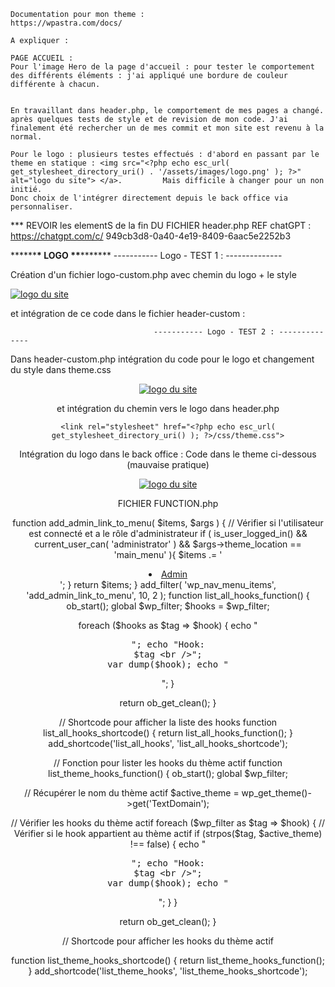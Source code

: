     Documentation pour mon theme :
    https://wpastra.com/docs/

    A expliquer :

    PAGE ACCUEIL :
    Pour l'image Hero de la page d'accueil : pour tester le comportement des différents éléments : j'ai appliqué une bordure de couleur différente à chacun.


    En travaillant dans header.php, le comportement de mes pages a changé. après quelques tests de style et de revision de mon code. J'ai finalement été rechercher un de mes commit et mon site est revenu à la normal.

    Pour le logo : plusieurs testes effectués : d'abord en passant par le theme en statique : <img src="<?php echo esc_url( get_stylesheet_directory_uri() . '/assets/images/logo.png' ); ?>" alt="logo du site"> </a>.         Mais difficile à changer pour un non initié.
    Donc choix de l'intégrer directement depuis le back office via personnaliser.

\*\*\* REVOIR les elementS de la fin DU FICHIER header.php REF chatGPT : https://chatgpt.com/c/
949cb3d8-0a40-4e19-8409-6aac5e2252b3

\*\*\*\*\*\***\* LOGO \*\***\*\*\*\*\*\*\*
----------- Logo - TEST 1 : --------------

Création d'un fichier logo-custom.php avec chemin du logo + le style

<div class="logo">
    <?php if ( function_exists( 'the_custom_logo' ) && has_custom_logo() ) : ?>
        <a href="<?php echo esc_url( home_url( '/' ) ); ?>" rel="home"><?php the_custom_logo(); ?></a>
    <?php else : ?>
        <a href="<?php echo esc_url( home_url( '/' ) ); ?>" rel="home">
            <img src="<?php echo esc_url( get_stylesheet_directory_uri() . '/assets/images/logo.png' ); ?>" alt="logo du site">
        </a>
    <?php endif; ?>
</div>

<style>
/* Styles pour le logo */
.logo a img {
    }
/* Styles pour le lien du logo */
.logo a {
   }
</style>

et intégration de ce code dans le fichier header-custom :

<?php get_template_part( 'logo-custom' ); ?>

                                    ----------- Logo - TEST 2 : --------------

Dans header-custom.php intégration du code pour le logo et changement du style dans theme.css

<header id="header-personnalise" class="site-header" role="banner">
    <div class="logo">     
    <?php if ( function_exists( 'the_custom_logo' ) && has_custom_logo() ) : ?>
        <a href="<?php echo esc_url( home_url( '/' ) ); ?>" rel="home"><?php the_custom_logo(); ?></a>
       <?php else : ?>
        <a href="<?php echo esc_url( home_url( '/' ) ); ?>" rel="home">
            <!-- J'intègre l'image du logo ici -->
        <img src="<?php echo esc_url( get_stylesheet_directory_uri() . '/assets/images/logo.png' ); ?>" alt="logo du site">
        </a>
    <?php endif; ?>
</div>

et intégration du chemin vers le logo dans header.php

<!-- Inclure le fichier CSS pour le style du thème -->

    <link rel="stylesheet" href="<?php echo esc_url( get_stylesheet_directory_uri() ); ?>/css/theme.css">

Intégration du logo dans le back office : Code dans le theme ci-dessous (mauvaise pratique)

<div class="logo">  
 <?php if ( function_exists( 'the_custom_logo' ) && has_custom_logo() ) : ?>
<a href="<?php echo esc_url( home_url( '/' ) ); ?>" rel="home"><?php the_custom_logo(); ?></a>
<?php else : ?>
<a href="<?php echo esc_url( home_url( '/' ) ); ?>" rel="home">
<!-- J'intègre l'image du logo ici -->
<img src="<?php echo esc_url( get_stylesheet_directory_uri() . '/assets/images/logo.png' ); ?>" alt="logo du site">
</a>
<!-- Récup du logo dynamiquement dans le backoffice (bonne pratique), et si non le récuérer dans les assets (statique) mais mauvaise methode -->
<?php endif; ?>

</div>

FICHIER FUNCTION.php

function add_admin_link_to_menu( $items, $args ) {
// Vérifier si l'utilisateur est connecté et a le rôle d'administrateur
if ( is_user_logged_in() && current_user_can( 'administrator' ) && $args->theme_location == 'main_menu' ){
$items .= '<li><a href="' . admin_url() . '">Admin</a></li>';
}
return $items;
}
add_filter( 'wp_nav_menu_items', 'add_admin_link_to_menu', 10, 2 );
function list_all_hooks_function() {
ob_start();
global $wp_filter;
$hooks = $wp_filter;

foreach ($hooks as $tag => $hook) {
       echo "<pre>";
       echo "Hook: $tag <br />";
       var_dump($hook);
echo "</pre>";
}

return ob_get_clean();
}

// Shortcode pour afficher la liste des hooks
function list_all_hooks_shortcode() {
return list_all_hooks_function();
}
add_shortcode('list_all_hooks', 'list_all_hooks_shortcode');

// Fonction pour lister les hooks du thème actif
function list_theme_hooks_function() {
ob_start();
global $wp_filter;

// Récupérer le nom du thème actif
$active_theme = wp_get_theme()->get('TextDomain');

// Vérifier les hooks du thème actif
foreach ($wp_filter as $tag => $hook) {
       // Vérifier si le hook appartient au thème actif
       if (strpos($tag, $active_theme) !== false) {
           echo "<pre>";
           echo "Hook: $tag <br />";
           var_dump($hook);
echo "</pre>";
}
}

return ob_get_clean();
}

// Shortcode pour afficher les hooks du thème actif

function list_theme_hooks_shortcode() {
return list_theme_hooks_function();
}
add_shortcode('list_theme_hooks', 'list_theme_hooks_shortcode');
